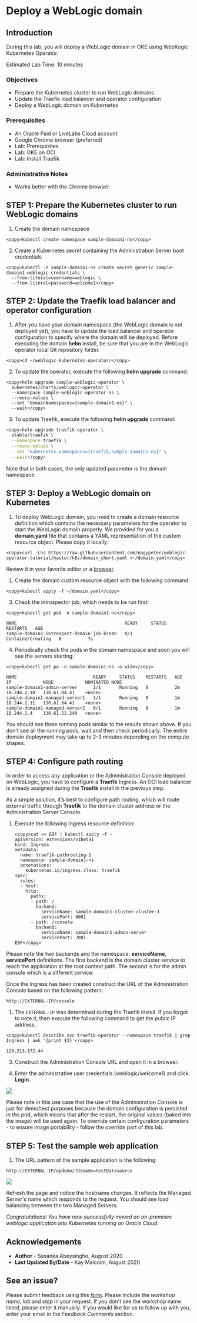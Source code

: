 # Deploy a WebLogic domain  ###

## Introduction

During this lab, you will deploy a WebLogic domain in OKE using WebKogic Kubernetes Operator.

Estimated Lab Time:  10 minutes

### Objectives
- Prepare the Kubernetes cluster to run WebLogic domains
- Update the Traefik load balancer and operator configuration
- Deploy a WebLogic domain on Kubernetes
  
### Prerequisites
* An Oracle Paid or LiveLabs Cloud account
* Google Chrome browser (preferred)
* Lab: Prerequisites
* Lab: OKE on OCI
* Lab: Install Traefik

### Administrative Notes
- Works better with the Chrome browser.

## **STEP 1**: Prepare the Kubernetes cluster to run WebLogic domains  
1. Create the domain namespace
  ```
  <copy>kubectl create namespace sample-domain1-ns</copy>
  ```
2. Create a Kubernetes secret containing the Administration Server boot credentials
  ```
  <copy>kubectl -n sample-domain1-ns create secret generic sample-domain1-weblogic-credentials \
    --from-literal=username=weblogic \
    --from-literal=password=welcome1</copy>
  ```

## **STEP 2**: Update the Traefik load balancer and operator configuration ####

1.  After you have your domain namespace (the WebLogic domain is not deployed yet), you have to update the load balancer and operator configuration to specify where the domain will be deployed. Before executing the domain **helm** install, be sure that you are in the WebLogic operator local Git repository folder.

  ```
  <copy>cd ~/weblogic-kubernetes-operator/</copy>
  ```
2. To update the operator, execute the following **helm upgrade** command:
  ```
  <copy>helm upgrade sample-weblogic-operator \
    kubernetes/charts/weblogic-operator \
    --namespace sample-weblogic-operator-ns \
    --reuse-values \
    --set "domainNamespaces={sample-domain1-ns}" \
    --wait</copy>
  ```

3. To update Traefik, execute the following **helm upgrade** command:
  ```bash
  <copy>helm upgrade traefik-operator \
    stable/traefik \
    --namespace traefik \
    --reuse-values \
    --set "kubernetes.namespaces={traefik,sample-domain1-ns}" \
    --wait</copy>
  ```
Note that in both cases, the only updated parameter is the domain namespace.

## **STEP 3**: Deploy a WebLogic domain on Kubernetes ####

1. To deploy WebLogic domain, you need to create a domain resource definition which contains the necessary parameters for the operator to start the WebLogic domain properly. We provided for you a **domain.yaml** file that contains a YAML representation of the custom resource object. Please copy it locally:
  ```
  <copy>curl -LSs https://raw.githubusercontent.com/nagypeter/weblogic-operator-tutorial/master/k8s/domain_short.yaml >~/domain.yaml</copy>
  ```
Review it in your favorite editor or a [browser](../domain.yaml).

1. Create the domain custom resource object with the following command:
  ```
  <copy>kubectl apply -f ~/domain.yaml</copy>
  ```
3. Check the introspector job, which needs to be run first:
  ```
  <copy>kubectl get pod -n sample-domain1-ns</copy>
  ```
  ```
  NAME                                         READY     STATUS              RESTARTS   AGE
  sample-domain1-introspect-domain-job-kcn4n   0/1       ContainerCreating   0          7s
  ```
4. Periodically check the pods in the domain namespace and soon you will see the servers starting:
  ```
  <copy>kubectl get po -n sample-domain1-ns -o wide</copy>
  ```
  ```
  NAME                             READY     STATUS    RESTARTS   AGE       IP            NODE            NOMINATED NODE
  sample-domain1-admin-server      1/1       Running   0          2m        10.244.2.10   130.61.84.41    <none>
  sample-domain1-managed-server1   1/1       Running   0          1m        10.244.2.11   130.61.84.41    <none>
  sample-domain1-managed-server2   0/1       Running   0          1m        10.244.1.4    130.61.52.240   <none>
  ```
You should see three running pods similar to the results shown above. If you don't see all the running pods, wait and then check periodically. The entire domain deployment may take up to 2-3 minutes depending on the compute shapes.

## **STEP 4**: Configure path routing

In order to access any application or the Administration Console deployed on WebLogic, you have to configure a **Traefik** Ingress. An OCI load balancer is already assigned during the **Traefik** install in the previous step.

As a simple solution, it's best to configure path routing, which will route external traffic through **Traefik** to the domain cluster address or the Administration Server Console.

1. Execute the following Ingress resource definition:
    ```
    <copy>cat << EOF | kubectl apply -f -
    apiVersion: extensions/v1beta1
    kind: Ingress
    metadata:
      name: traefik-pathrouting-1
      namespace: sample-domain1-ns
      annotations:
        kubernetes.io/ingress.class: traefik
    spec:
      rules:
      - host:
        http:
          paths:
          - path: /
            backend:
              serviceName: sample-domain1-cluster-cluster-1
              servicePort: 8001
          - path: /console
            backend:
              serviceName: sample-domain1-admin-server
              servicePort: 7001          
    EOF</copy>
    ```


  Please note the two backends and the namespace, **serviceName**, **servicePort** definitions. The first backend is the domain cluster service to reach the application at the root context path. The second is for the admin console which is a different service.

  Once the Ingress has been created construct the URL of the Administration Console based on the following pattern:

  `http://EXTERNAL-IP/console`

1. The `EXTERNAL-IP` was determined during the Traefik install. If you forgot to note it, then execute the following command to get the public IP address:
  ```
  <copy>kubectl describe svc traefik-operator --namespace traefik | grep Ingress | awk '{print $3}'</copy>
  ```

  ```
  129.213.172.44
  ```

3. Construct the Administration Console URL and open it in a browser.

1. Enter the administrative user credentials (weblogic/welcome1) and click **Login**.

  ![](images/deploy.domain/weblogic.console.login.png)

  Please note in this use case that the use of the Administration Console is just for demo/test purposes because the domain configuration is persisted in the pod, which means that after the restart, the original values (baked into the image) will be used again. To override certain configuration parameters - to ensure image portability - follow the override part of this lab.

## **STEP 5**: Test the sample web application 

1. The URL pattern of the sample application is the following:

  `http://EXTERNAL-IP/opdemo/?dsname=testDatasource`

  ![](images/deploy.domain/webapp.png)

Refresh the page and notice the hostname changes. It reflects the Managed Server's name which responds to the request. You should see load balancing between the two Managed Servers.

*Congratulations!  You have now successfully moved an on-premises weblogic application into Kubernetes running on Oracle Cloud.*

## Acknowledgements
* **Author** - Sasanka Abeysinghe, August 2020
* **Last Updated By/Date** - Kay Malcolm, August 2020

## See an issue?
Please submit feedback using this [form](https://apexapps.oracle.com/pls/apex/f?p=133:1:::::P1_FEEDBACK:1). Please include the *workshop name*, *lab* and *step* in your request.  If you don't see the workshop name listed, please enter it manually. If you would like for us to follow up with you, enter your email in the *Feedback Comments* section.